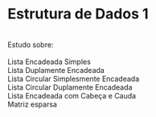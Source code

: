 # Estrutura de Dados 1

</br>
Estudo sobre:
</br>
</br>Lista Encadeada Simples
</br>Lista Duplamente Encadeada
</br>Lista Circular Simplesmente Encadeada
</br>Lista Circular Duplamente Encadeada
</br>Lista Encadeada com Cabeça e Cauda
</br>Matriz esparsa
